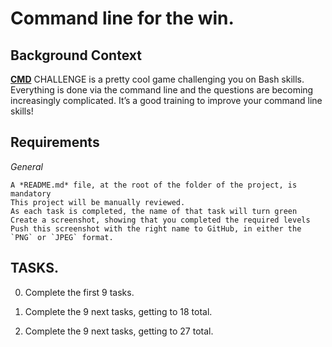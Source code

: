 # Command line for the win.

## Background Context

[__CMD__](https://cmdchallenge.com/) CHALLENGE is a pretty cool game challenging you on Bash skills. Everything is done via the command line and the questions are becoming increasingly complicated. It’s a good training to improve your command line skills!

## Requirements
*General*

    A *README.md* file, at the root of the folder of the project, is mandatory
    This project will be manually reviewed.
    As each task is completed, the name of that task will turn green
    Create a screenshot, showing that you completed the required levels
    Push this screenshot with the right name to GitHub, in either the `PNG` or `JPEG` format.


## TASKS.
0. Complete the first 9 tasks.

1. Complete the 9 next tasks, getting to 18 total.

2. Complete the 9 next tasks, getting to 27 total.

